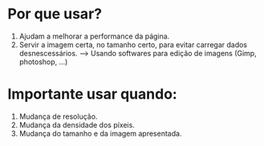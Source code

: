 <!-- Imagens responsivas -->

# Por que usar?
1. Ajudam a melhorar a performance da página.
2. Servir a imagem certa, no tamanho certo, para evitar carregar dados desnescessários.
    --> Usando softwares para edição de imagens (Gimp, photoshop, ...)

# Importante usar quando:
1. Mudança de resolução.
2. Mudança da densidade dos píxeis.
3. Mudança do tamanho e da imagem apresentada.